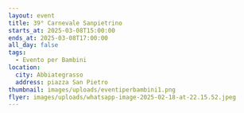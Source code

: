 ```yaml
---
layout: event
title: 39° Carnevale Sanpietrino
starts_at: 2025-03-08T15:00:00
ends_at: 2025-03-08T17:00:00
all_day: false
tags:
  - Evento per Bambini
location:
  city: Abbiategrasso
  address: piazza San Pietro
thumbnail: images/uploads/eventiperbambini1.png
flyer: images/uploads/whatsapp-image-2025-02-18-at-22.15.52.jpeg
---
```

